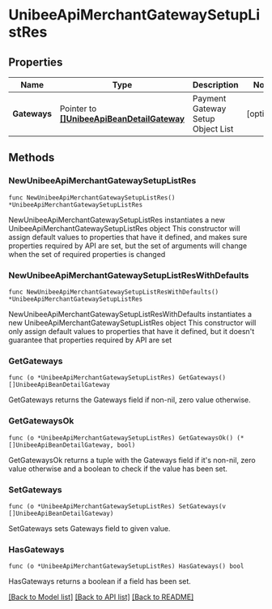# UnibeeApiMerchantGatewaySetupListRes

## Properties

Name | Type | Description | Notes
------------ | ------------- | ------------- | -------------
**Gateways** | Pointer to [**[]UnibeeApiBeanDetailGateway**](UnibeeApiBeanDetailGateway.md) | Payment Gateway Setup Object List | [optional] 

## Methods

### NewUnibeeApiMerchantGatewaySetupListRes

`func NewUnibeeApiMerchantGatewaySetupListRes() *UnibeeApiMerchantGatewaySetupListRes`

NewUnibeeApiMerchantGatewaySetupListRes instantiates a new UnibeeApiMerchantGatewaySetupListRes object
This constructor will assign default values to properties that have it defined,
and makes sure properties required by API are set, but the set of arguments
will change when the set of required properties is changed

### NewUnibeeApiMerchantGatewaySetupListResWithDefaults

`func NewUnibeeApiMerchantGatewaySetupListResWithDefaults() *UnibeeApiMerchantGatewaySetupListRes`

NewUnibeeApiMerchantGatewaySetupListResWithDefaults instantiates a new UnibeeApiMerchantGatewaySetupListRes object
This constructor will only assign default values to properties that have it defined,
but it doesn't guarantee that properties required by API are set

### GetGateways

`func (o *UnibeeApiMerchantGatewaySetupListRes) GetGateways() []UnibeeApiBeanDetailGateway`

GetGateways returns the Gateways field if non-nil, zero value otherwise.

### GetGatewaysOk

`func (o *UnibeeApiMerchantGatewaySetupListRes) GetGatewaysOk() (*[]UnibeeApiBeanDetailGateway, bool)`

GetGatewaysOk returns a tuple with the Gateways field if it's non-nil, zero value otherwise
and a boolean to check if the value has been set.

### SetGateways

`func (o *UnibeeApiMerchantGatewaySetupListRes) SetGateways(v []UnibeeApiBeanDetailGateway)`

SetGateways sets Gateways field to given value.

### HasGateways

`func (o *UnibeeApiMerchantGatewaySetupListRes) HasGateways() bool`

HasGateways returns a boolean if a field has been set.


[[Back to Model list]](../README.md#documentation-for-models) [[Back to API list]](../README.md#documentation-for-api-endpoints) [[Back to README]](../README.md)


